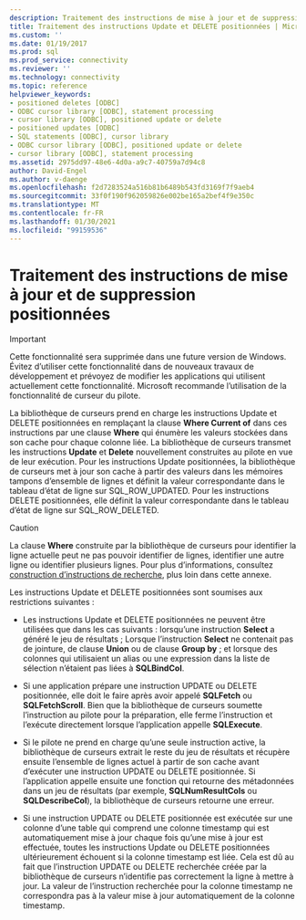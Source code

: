 ```yaml
---
description: Traitement des instructions de mise à jour et de suppression positionnées
title: Traitement des instructions Update et DELETE positionnées | Microsoft Docs
ms.custom: ''
ms.date: 01/19/2017
ms.prod: sql
ms.prod_service: connectivity
ms.reviewer: ''
ms.technology: connectivity
ms.topic: reference
helpviewer_keywords:
- positioned deletes [ODBC]
- ODBC cursor library [ODBC], statement processing
- cursor library [ODBC], positioned update or delete
- positioned updates [ODBC]
- SQL statements [ODBC], cursor library
- ODBC cursor library [ODBC], positioned update or delete
- cursor library [ODBC], statement processing
ms.assetid: 2975dd97-48e6-4d0a-a9c7-40759a7d94c8
author: David-Engel
ms.author: v-daenge
ms.openlocfilehash: f2d7283524a516b81b6489b543fd3169f7f9aeb4
ms.sourcegitcommit: 33f0f190f962059826e002be165a2bef4f9e350c
ms.translationtype: MT
ms.contentlocale: fr-FR
ms.lasthandoff: 01/30/2021
ms.locfileid: "99159536"
---
```

# <a name="processing-positioned-update-and-delete-statements"></a>Traitement des instructions de mise à jour et de suppression positionnées
> [!IMPORTANT]  
>  Cette fonctionnalité sera supprimée dans une future version de Windows. Évitez d’utiliser cette fonctionnalité dans de nouveaux travaux de développement et prévoyez de modifier les applications qui utilisent actuellement cette fonctionnalité. Microsoft recommande l’utilisation de la fonctionnalité de curseur du pilote.  
  
 La bibliothèque de curseurs prend en charge les instructions Update et DELETE positionnées en remplaçant la clause **Where Current of** dans ces instructions par une clause **Where** qui énumère les valeurs stockées dans son cache pour chaque colonne liée. La bibliothèque de curseurs transmet les instructions **Update** et **Delete** nouvellement construites au pilote en vue de leur exécution. Pour les instructions Update positionnées, la bibliothèque de curseurs met à jour son cache à partir des valeurs dans les mémoires tampons d’ensemble de lignes et définit la valeur correspondante dans le tableau d’état de ligne sur SQL_ROW_UPDATED. Pour les instructions DELETE positionnées, elle définit la valeur correspondante dans le tableau d’état de ligne sur SQL_ROW_DELETED.  
  
> [!CAUTION]  
>  La clause **Where** construite par la bibliothèque de curseurs pour identifier la ligne actuelle peut ne pas pouvoir identifier de lignes, identifier une autre ligne ou identifier plusieurs lignes. Pour plus d’informations, consultez [construction d’instructions de recherche](../../../odbc/reference/appendixes/constructing-searched-statements.md), plus loin dans cette annexe.  
  
 Les instructions Update et DELETE positionnées sont soumises aux restrictions suivantes :  
  
-   Les instructions Update et DELETE positionnées ne peuvent être utilisées que dans les cas suivants : lorsqu’une instruction **Select** a généré le jeu de résultats ; Lorsque l’instruction **Select** ne contenait pas de jointure, de clause **Union** ou de clause **Group by** ; et lorsque des colonnes qui utilisaient un alias ou une expression dans la liste de sélection n’étaient pas liées à **SQLBindCol**.  
  
-   Si une application prépare une instruction UPDATE ou DELETE positionnée, elle doit le faire après avoir appelé **SQLFetch** ou **SQLFetchScroll**. Bien que la bibliothèque de curseurs soumette l’instruction au pilote pour la préparation, elle ferme l’instruction et l’exécute directement lorsque l’application appelle **SQLExecute**.  
  
-   Si le pilote ne prend en charge qu’une seule instruction active, la bibliothèque de curseurs extrait le reste du jeu de résultats et récupère ensuite l’ensemble de lignes actuel à partir de son cache avant d’exécuter une instruction UPDATE ou DELETE positionnée. Si l’application appelle ensuite une fonction qui retourne des métadonnées dans un jeu de résultats (par exemple, **SQLNumResultCols** ou **SQLDescribeCol**), la bibliothèque de curseurs retourne une erreur.  
  
-   Si une instruction UPDATE ou DELETE positionnée est exécutée sur une colonne d’une table qui comprend une colonne timestamp qui est automatiquement mise à jour chaque fois qu’une mise à jour est effectuée, toutes les instructions Update ou DELETE positionnées ultérieurement échouent si la colonne timestamp est liée. Cela est dû au fait que l’instruction UPDATE ou DELETE recherchée créée par la bibliothèque de curseurs n’identifie pas correctement la ligne à mettre à jour. La valeur de l’instruction recherchée pour la colonne timestamp ne correspondra pas à la valeur mise à jour automatiquement de la colonne timestamp.
